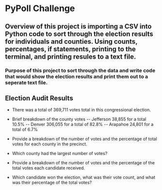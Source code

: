 # PyPoll Challenge

## Overview of this project is importing a CSV into Python code to sort through the election results for individuals and counties. Using counts, percentages, if statements, printing to the terminal, and printing resules to a text file.  

### Purpose of this project to sort through the data and write code that would show the election results and print them out to a seperate text file.

## Election Audit Results
- There was a total of 369,711 votes total in this congressional election.
- Brief breakdown of the county votes 
    -- Jefferson 38,855 for a total 10.5%
    -- Denver 306,055 for a total of 82.8%
    -- Arapahoe 24,801 for a total of 6.7%
    
- Provide a breakdown of the number of votes and the percentage of total votes for each county in the precinct.
- Which county had the largest number of votes?
- Provide a breakdown of the number of votes and the percentage of the total votes each candidate received.
- Which candidate won the election, what was their vote count, and what was their percentage of the total votes?
